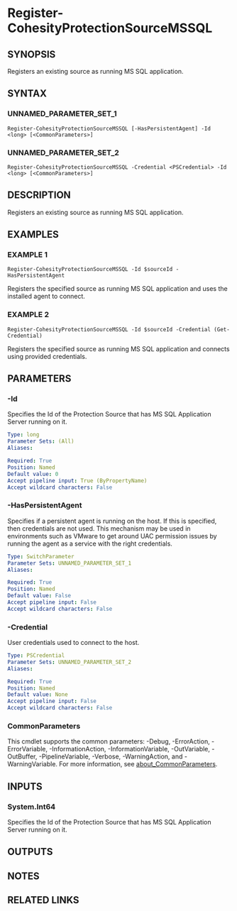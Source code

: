 
# Register-CohesityProtectionSourceMSSQL

## SYNOPSIS
Registers an existing source as running MS SQL application.

## SYNTAX

### UNNAMED_PARAMETER_SET_1
```
Register-CohesityProtectionSourceMSSQL [-HasPersistentAgent] -Id <long> [<CommonParameters>]
```

### UNNAMED_PARAMETER_SET_2
```
Register-CohesityProtectionSourceMSSQL -Credential <PSCredential> -Id <long> [<CommonParameters>]
```

## DESCRIPTION
Registers an existing source as running MS SQL application.

## EXAMPLES

### EXAMPLE 1
```
Register-CohesityProtectionSourceMSSQL -Id $sourceId -HasPersistentAgent
```

Registers the specified source as running MS SQL application and uses the installed agent to connect.

### EXAMPLE 2
```
Register-CohesityProtectionSourceMSSQL -Id $sourceId -Credential (Get-Credential)
```

Registers the specified source as running MS SQL application and connects using provided credentials.

## PARAMETERS

### -Id
Specifies the Id of the Protection Source that has MS SQL Application Server running on it.

```yaml
Type: long
Parameter Sets: (All)
Aliases:

Required: True
Position: Named
Default value: 0
Accept pipeline input: True (ByPropertyName)
Accept wildcard characters: False
```

### -HasPersistentAgent
Specifies if a persistent agent is running on the host.
If this is specified, then credentials are not used.
This mechanism may be used in environments such as VMware to get around UAC permission issues by running the agent as a service with the right credentials.

```yaml
Type: SwitchParameter
Parameter Sets: UNNAMED_PARAMETER_SET_1
Aliases:

Required: True
Position: Named
Default value: False
Accept pipeline input: False
Accept wildcard characters: False
```

### -Credential
User credentials used to connect to the host.

```yaml
Type: PSCredential
Parameter Sets: UNNAMED_PARAMETER_SET_2
Aliases:

Required: True
Position: Named
Default value: None
Accept pipeline input: False
Accept wildcard characters: False
```

### CommonParameters
This cmdlet supports the common parameters: -Debug, -ErrorAction, -ErrorVariable, -InformationAction, -InformationVariable, -OutVariable, -OutBuffer, -PipelineVariable, -Verbose, -WarningAction, and -WarningVariable. For more information, see [about_CommonParameters](http://go.microsoft.com/fwlink/?LinkID=113216).

## INPUTS

### System.Int64
Specifies the Id of the Protection Source that has MS SQL Application Server running on it.

## OUTPUTS

## NOTES

## RELATED LINKS

